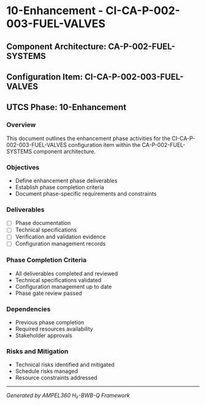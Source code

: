 # 10-Enhancement - CI-CA-P-002-003-FUEL-VALVES

## Component Architecture: CA-P-002-FUEL-SYSTEMS
## Configuration Item: CI-CA-P-002-003-FUEL-VALVES
## UTCS Phase: 10-Enhancement

### Overview
This document outlines the enhancement phase activities for the CI-CA-P-002-003-FUEL-VALVES configuration item within the CA-P-002-FUEL-SYSTEMS component architecture.

### Objectives
- Define enhancement phase deliverables
- Establish phase completion criteria
- Document phase-specific requirements and constraints

### Deliverables
- [ ] Phase documentation
- [ ] Technical specifications
- [ ] Verification and validation evidence
- [ ] Configuration management records

### Phase Completion Criteria
- All deliverables completed and reviewed
- Technical specifications validated
- Configuration management up to date
- Phase gate review passed

### Dependencies
- Previous phase completion
- Required resources availability
- Stakeholder approvals

### Risks and Mitigation
- Technical risks identified and mitigated
- Schedule risks managed
- Resource constraints addressed

---
*Generated by AMPEL360 H₂-BWB-Q Framework*
